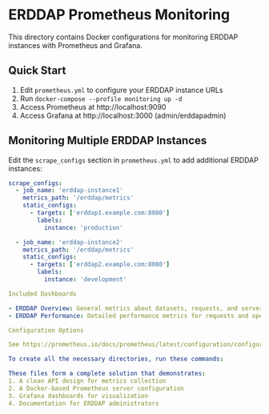 # ERDDAP Prometheus Monitoring

This directory contains Docker configurations for monitoring ERDDAP instances with Prometheus and Grafana.

## Quick Start

1. Edit `prometheus.yml` to configure your ERDDAP instance URLs
2. Run `docker-compose --profile monitoring up -d`
3. Access Prometheus at http://localhost:9090
4. Access Grafana at http://localhost:3000 (admin/erddapadmin)

## Monitoring Multiple ERDDAP Instances

Edit the `scrape_configs` section in `prometheus.yml` to add additional ERDDAP instances:

  ```yaml
  scrape_configs:
    - job_name: 'erddap-instance1'
      metrics_path: '/erddap/metrics'
      static_configs:
        - targets: ['erddap1.example.com:8080']
          labels:
            instance: 'production'

    - job_name: 'erddap-instance2'
      metrics_path: '/erddap/metrics'
      static_configs:
        - targets: ['erddap2.example.com:8080']
          labels:
            instance: 'development'

  Included Dashboards

  - ERDDAP Overview: General metrics about datasets, requests, and server health
  - ERDDAP Performance: Detailed performance metrics for requests and operations

  Configuration Options

  See https://prometheus.io/docs/prometheus/latest/configuration/configuration/ for additional configuration options.

  To create all the necessary directories, run these commands:

  These files form a complete solution that demonstrates:
  1. A clean API design for metrics collection
  2. A Docker-based Prometheus server configuration
  3. Grafana dashboards for visualization
  4. Documentation for ERDDAP administrators
